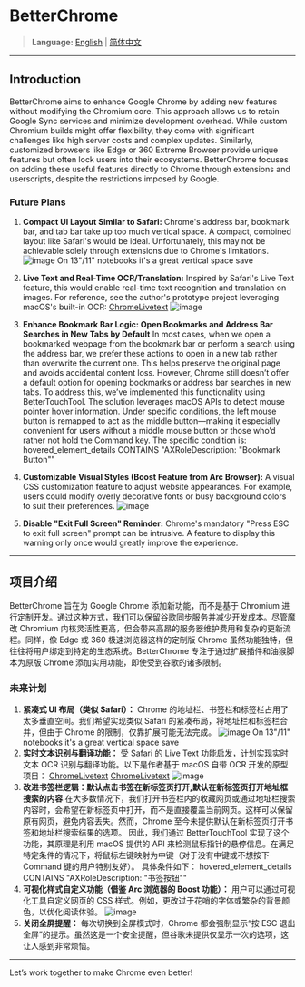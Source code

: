 # BetterChrome

> **Language:** [English](#) | [简体中文](#)

---

## Introduction

BetterChrome aims to enhance Google Chrome by adding new features without modifying the Chromium core. This approach allows us to retain Google Sync services and minimize development overhead. While custom Chromium builds might offer flexibility, they come with significant challenges like high server costs and complex updates. Similarly, customized browsers like Edge or 360 Extreme Browser provide unique features but often lock users into their ecosystems. BetterChrome focuses on adding these useful features directly to Chrome through extensions and userscripts, despite the restrictions imposed by Google.

### Future Plans
1. **Compact UI Layout Similar to Safari:**
   Chrome's address bar, bookmark bar, and tab bar take up too much vertical space. A compact, combined layout like Safari's would be ideal. Unfortunately, this may not be achievable solely through extensions due to Chrome's limitations.
![image](https://github.com/user-attachments/assets/869222f0-a2f6-475c-b2e9-562837096bad)
On 13"/11" notebooks it's a great vertical space save
2. **Live Text and Real-Time OCR/Translation:**
   Inspired by Safari's Live Text feature, this would enable real-time text recognition and translation on images. For reference, see the author's prototype project leveraging macOS's built-in OCR:
   [ChromeLivetext](https://github.com/louishino/ChromeLivetext)
![image](https://github.com/user-attachments/assets/679f51e1-0280-4c04-b881-e29b3c95a90d)
0. **Enhance Bookmark Bar Logic: Open Bookmarks and Address Bar Searches in New Tabs by Default**
   In most cases, when we open a bookmarked webpage from the bookmark bar or perform a search using the address bar, we prefer these actions to open in a new tab rather than overwrite the current one. This helps preserve the original page and avoids accidental content loss.
   However, Chrome still doesn’t offer a default option for opening bookmarks or address bar searches in new tabs.
   To address this, we’ve implemented this functionality using BetterTouchTool. The solution leverages macOS APIs to detect mouse pointer hover information. Under specific conditions, the left mouse button is remapped to act as the middle button—making it especially convenient for users without a middle mouse button or those who’d rather not hold the Command key.
   The specific condition is:
hovered_element_details CONTAINS "AXRoleDescription: \"Bookmark Button\""

3. **Customizable Visual Styles (Boost Feature from Arc Browser):**
   A visual CSS customization feature to adjust website appearances. For example, users could modify overly decorative fonts or busy background colors to suit their preferences.
![image](https://github.com/user-attachments/assets/0dd25334-7046-47b0-afa7-cf1bf08ad132)

4. **Disable "Exit Full Screen" Reminder:**
   Chrome's mandatory "Press ESC to exit full screen" prompt can be intrusive. A feature to display this warning only once would greatly improve the experience.

---

## 项目介绍

BetterChrome 旨在为 Google Chrome 添加新功能，而不是基于 Chromium 进行定制开发。通过这种方式，我们可以保留谷歌同步服务并减少开发成本。尽管魔改 Chromium 内核灵活性更高，但会带来高昂的服务器维护费用和复杂的更新流程。同样，像 Edge 或 360 极速浏览器这样的定制版 Chrome 虽然功能独特，但往往将用户绑定到特定的生态系统。BetterChrome 专注于通过扩展插件和油猴脚本为原版 Chrome 添加实用功能，即使受到谷歌的诸多限制。

### 未来计划
1. **紧凑式 UI 布局（类似 Safari）：**
   Chrome 的地址栏、书签栏和标签栏占用了太多垂直空间。我们希望实现类似 Safari 的紧凑布局，将地址栏和标签栏合并，但由于 Chrome 的限制，仅靠扩展可能无法完成。
![image](https://github.com/user-attachments/assets/869222f0-a2f6-475c-b2e9-562837096bad)
On 13"/11" notebooks it's a great vertical space save
2. **实时文本识别与翻译功能：**
   受 Safari 的 Live Text 功能启发，计划实现实时文本 OCR 识别与翻译功能。以下是作者基于 macOS 自带 OCR 开发的原型项目：
   [ChromeLivetext](https://github.com/louishino/ChromeLivetext)
   [ChromeLivetext](https://github.com/louishino/ChromeLivetext)
![image](https://github.com/user-attachments/assets/679f51e1-0280-4c04-b881-e29b3c95a90d)
0. **改进书签栏逻辑：默认点击书签在新标签页打开,默认在新标签页打开地址框搜索的内容**
   在大多数情况下，我们打开书签栏内的收藏网页或通过地址栏搜索内容时，会希望在新标签页中打开，而不是直接覆盖当前网页。这样可以保留原有网页，避免内容丢失。然而，Chrome 至今未提供默认在新标签页打开书签和地址栏搜索结果的选项。
   因此，我们通过 BetterTouchTool 实现了这个功能，其原理是利用 macOS 提供的 API 来检测鼠标指针的悬停信息。在满足特定条件的情况下，将鼠标左键映射为中键（对于没有中键或不想按下 Command 键的用户特别友好）。
   具体条件如下：
   hovered_element_details CONTAINS "AXRoleDescription: \"书签按钮\""
4. **可视化样式自定义功能（借鉴 Arc 浏览器的 Boost 功能）：**
   用户可以通过可视化工具自定义网页的 CSS 样式。例如，更改过于花哨的字体或繁杂的背景颜色，以优化阅读体验。
![image](https://github.com/user-attachments/assets/0dd25334-7046-47b0-afa7-cf1bf08ad132)
5. **关闭全屏提醒：**
   每次切换到全屏模式时，Chrome 都会强制显示“按 ESC 退出全屏”的提示。虽然这是一个安全提醒，但谷歌未提供仅显示一次的选项，这让人感到非常烦恼。

---

Let’s work together to make Chrome even better!


